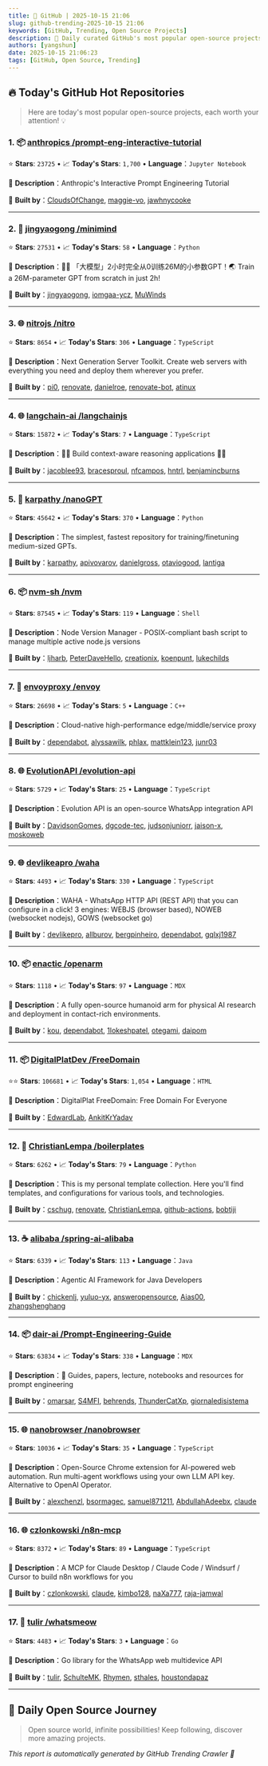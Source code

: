```yaml
---
title: 🚀 GitHub | 2025-10-15 21:06
slug: github-trending-2025-10-15 21:06
keywords: [GitHub, Trending, Open Source Projects]
description: 🌟 Daily curated GitHub's most popular open-source projects to help you stay on the pulse of technology!
authors: [yangshun]
date: 2025-10-15 21:06:23
tags: [GitHub, Open Source, Trending]
---
```


## 🔥 Today's GitHub Hot Repositories

> Here are today's most popular open-source projects, each worth your attention! 💡

### 1. 📦 [anthropics /prompt-eng-interactive-tutorial](https://github.com/anthropics/prompt-eng-interactive-tutorial)

⭐ **Stars**: `23725`   •   📈 **Today's Stars**: `1,700`   •   **Language**：`Jupyter Notebook`

📝 **Description**：Anthropic's Interactive Prompt Engineering Tutorial

🤝 **Built by**：[CloudsOfChange](https://github.com/CloudsOfChange), [maggie-vo](https://github.com/maggie-vo), [jawhnycooke](https://github.com/jawhnycooke)

---

### 2. 🐍 [jingyaogong /minimind](https://github.com/jingyaogong/minimind)

⭐ **Stars**: `27531`   •   📈 **Today's Stars**: `58`   •   **Language**：`Python`

📝 **Description**：🚀🚀 「大模型」2小时完全从0训练26M的小参数GPT！🌏 Train a 26M-parameter GPT from scratch in just 2h!

🤝 **Built by**：[jingyaogong](https://github.com/jingyaogong), [iomgaa-ycz](https://github.com/iomgaa-ycz), [MuWinds](https://github.com/MuWinds)

---

### 3. 🌐 [nitrojs /nitro](https://github.com/nitrojs/nitro)

⭐ **Stars**: `8654`   •   📈 **Today's Stars**: `306`   •   **Language**：`TypeScript`

📝 **Description**：Next Generation Server Toolkit. Create web servers with everything you need and deploy them wherever you prefer.

🤝 **Built by**：[pi0](https://github.com/pi0), [renovate](https://github.com/renovate), [danielroe](https://github.com/danielroe), [renovate-bot](https://github.com/renovate-bot), [atinux](https://github.com/atinux)

---

### 4. 🌐 [langchain-ai /langchainjs](https://github.com/langchain-ai/langchainjs)

⭐ **Stars**: `15872`   •   📈 **Today's Stars**: `7`   •   **Language**：`TypeScript`

📝 **Description**：🦜🔗 Build context-aware reasoning applications 🦜🔗

🤝 **Built by**：[jacoblee93](https://github.com/jacoblee93), [bracesproul](https://github.com/bracesproul), [nfcampos](https://github.com/nfcampos), [hntrl](https://github.com/hntrl), [benjamincburns](https://github.com/benjamincburns)

---

### 5. 🐍 [karpathy /nanoGPT](https://github.com/karpathy/nanoGPT)

⭐ **Stars**: `45642`   •   📈 **Today's Stars**: `370`   •   **Language**：`Python`

📝 **Description**：The simplest, fastest repository for training/finetuning medium-sized GPTs.

🤝 **Built by**：[karpathy](https://github.com/karpathy), [apivovarov](https://github.com/apivovarov), [danielgross](https://github.com/danielgross), [otaviogood](https://github.com/otaviogood), [lantiga](https://github.com/lantiga)

---

### 6. 📦 [nvm-sh /nvm](https://github.com/nvm-sh/nvm)

⭐ **Stars**: `87545`   •   📈 **Today's Stars**: `119`   •   **Language**：`Shell`

📝 **Description**：Node Version Manager - POSIX-compliant bash script to manage multiple active node.js versions

🤝 **Built by**：[ljharb](https://github.com/ljharb), [PeterDaveHello](https://github.com/PeterDaveHello), [creationix](https://github.com/creationix), [koenpunt](https://github.com/koenpunt), [lukechilds](https://github.com/lukechilds)

---

### 7. 🔧 [envoyproxy /envoy](https://github.com/envoyproxy/envoy)

⭐ **Stars**: `26698`   •   📈 **Today's Stars**: `5`   •   **Language**：`C++`

📝 **Description**：Cloud-native high-performance edge/middle/service proxy

🤝 **Built by**：[dependabot](https://github.com/dependabot), [alyssawilk](https://github.com/alyssawilk), [phlax](https://github.com/phlax), [mattklein123](https://github.com/mattklein123), [junr03](https://github.com/junr03)

---

### 8. 🌐 [EvolutionAPI /evolution-api](https://github.com/EvolutionAPI/evolution-api)

⭐ **Stars**: `5729`   •   📈 **Today's Stars**: `25`   •   **Language**：`TypeScript`

📝 **Description**：Evolution API is an open-source WhatsApp integration API

🤝 **Built by**：[DavidsonGomes](https://github.com/DavidsonGomes), [dgcode-tec](https://github.com/dgcode-tec), [judsonjuniorr](https://github.com/judsonjuniorr), [jaison-x](https://github.com/jaison-x), [moskoweb](https://github.com/moskoweb)

---

### 9. 🌐 [devlikeapro /waha](https://github.com/devlikeapro/waha)

⭐ **Stars**: `4493`   •   📈 **Today's Stars**: `330`   •   **Language**：`TypeScript`

📝 **Description**：WAHA - WhatsApp HTTP API (REST API) that you can configure in a click! 3 engines: WEBJS (browser based), NOWEB (websocket nodejs), GOWS (websocket go)

🤝 **Built by**：[devlikepro](https://github.com/devlikepro), [allburov](https://github.com/allburov), [bergpinheiro](https://github.com/bergpinheiro), [dependabot](https://github.com/dependabot), [gqlxj1987](https://github.com/gqlxj1987)

---

### 10. 📦 [enactic /openarm](https://github.com/enactic/openarm)

⭐ **Stars**: `1118`   •   📈 **Today's Stars**: `97`   •   **Language**：`MDX`

📝 **Description**：A fully open-source humanoid arm for physical AI research and deployment in contact-rich environments.

🤝 **Built by**：[kou](https://github.com/kou), [dependabot](https://github.com/dependabot), [1lokeshpatel](https://github.com/1lokeshpatel), [otegami](https://github.com/otegami), [daipom](https://github.com/daipom)

---

### 11. 📦 [DigitalPlatDev /FreeDomain](https://github.com/DigitalPlatDev/FreeDomain)

⭐⭐ **Stars**: `106681`   •   📈 **Today's Stars**: `1,054`   •   **Language**：`HTML`

📝 **Description**：DigitalPlat FreeDomain: Free Domain For Everyone

🤝 **Built by**：[EdwardLab](https://github.com/EdwardLab), [AnkitKrYadav](https://github.com/AnkitKrYadav)

---

### 12. 🐍 [ChristianLempa /boilerplates](https://github.com/ChristianLempa/boilerplates)

⭐ **Stars**: `6262`   •   📈 **Today's Stars**: `79`   •   **Language**：`Python`

📝 **Description**：This is my personal template collection. Here you'll find templates, and configurations for various tools, and technologies.

🤝 **Built by**：[cschug](https://github.com/cschug), [renovate](https://github.com/renovate), [ChristianLempa](https://github.com/ChristianLempa), [github-actions](https://github.com/github-actions), [bobtiji](https://github.com/bobtiji)

---

### 13. ☕ [alibaba /spring-ai-alibaba](https://github.com/alibaba/spring-ai-alibaba)

⭐ **Stars**: `6339`   •   📈 **Today's Stars**: `113`   •   **Language**：`Java`

📝 **Description**：Agentic AI Framework for Java Developers

🤝 **Built by**：[chickenlj](https://github.com/chickenlj), [yuluo-yx](https://github.com/yuluo-yx), [answeropensource](https://github.com/answeropensource), [Aias00](https://github.com/Aias00), [zhangshenghang](https://github.com/zhangshenghang)

---

### 14. 📦 [dair-ai /Prompt-Engineering-Guide](https://github.com/dair-ai/Prompt-Engineering-Guide)

⭐ **Stars**: `63834`   •   📈 **Today's Stars**: `338`   •   **Language**：`MDX`

📝 **Description**：🐙 Guides, papers, lecture, notebooks and resources for prompt engineering

🤝 **Built by**：[omarsar](https://github.com/omarsar), [S4MFI](https://github.com/S4MFI), [behrends](https://github.com/behrends), [ThunderCatXp](https://github.com/ThunderCatXp), [giornaledisistema](https://github.com/giornaledisistema)

---

### 15. 🌐 [nanobrowser /nanobrowser](https://github.com/nanobrowser/nanobrowser)

⭐ **Stars**: `10036`   •   📈 **Today's Stars**: `35`   •   **Language**：`TypeScript`

📝 **Description**：Open-Source Chrome extension for AI-powered web automation. Run multi-agent workflows using your own LLM API key. Alternative to OpenAI Operator.

🤝 **Built by**：[alexchenzl](https://github.com/alexchenzl), [bsormagec](https://github.com/bsormagec), [samuel871211](https://github.com/samuel871211), [AbdullahAdeebx](https://github.com/AbdullahAdeebx), [claude](https://github.com/claude)

---

### 16. 🌐 [czlonkowski /n8n-mcp](https://github.com/czlonkowski/n8n-mcp)

⭐ **Stars**: `8372`   •   📈 **Today's Stars**: `89`   •   **Language**：`TypeScript`

📝 **Description**：A MCP for Claude Desktop / Claude Code / Windsurf / Cursor to build n8n workflows for you

🤝 **Built by**：[czlonkowski](https://github.com/czlonkowski), [claude](https://github.com/claude), [kimbo128](https://github.com/kimbo128), [naXa777](https://github.com/naXa777), [raja-jamwal](https://github.com/raja-jamwal)

---

### 17. 🚦 [tulir /whatsmeow](https://github.com/tulir/whatsmeow)

⭐ **Stars**: `4483`   •   📈 **Today's Stars**: `3`   •   **Language**：`Go`

📝 **Description**：Go library for the WhatsApp web multidevice API

🤝 **Built by**：[tulir](https://github.com/tulir), [SchulteMK](https://github.com/SchulteMK), [Rhymen](https://github.com/Rhymen), [sthales](https://github.com/sthales), [houstondapaz](https://github.com/houstondapaz)

---

## 🌈 Daily Open Source Journey

> Open source world, infinite possibilities! Keep following, discover more amazing projects.

*This report is automatically generated by GitHub Trending Crawler 🤖*
